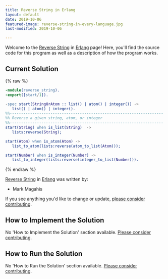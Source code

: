 ```yaml
---
title: Reverse String in Erlang
layout: default
date: 2019-10-06
featured-image: reverse-string-in-every-language.jpg
last-modified: 2019-10-06

---
```


Welcome to the [Reverse String](https://rzuckerm.github.io/sample-programs-website-copy/projects/reverse-string) in [Erlang](https://rzuckerm.github.io/sample-programs-website-copy/languages/erlang) page! Here, you'll find the source code for this program as well as a description of how the program works.

## Current Solution

{% raw %}

```erlang
-module(reverse_string).
-export([start/1]).

-spec start(StringOrAtom :: list() | atom() | integer()) -> 
   list() | atom() | integer().
%%--------------------------------------------------------------------
%% Reverse a given string, atom, or integer
%%--------------------------------------------------------------------
start(String) when is_list(String)  ->
   lists:reverse(String);

start(Atom) when is_atom(Atom) ->
   list_to_atom(lists:reverse(atom_to_list(Atom)));

start(Number) when is_integer(Number) ->
   list_to_integer(lists:reverse(integer_to_list(Number))).
```

{% endraw %}

[Reverse String](https://rzuckerm.github.io/sample-programs-website-copy/projects/reverse-string) in [Erlang](https://rzuckerm.github.io/sample-programs-website-copy/languages/erlang) was written by:

- Mark Magahis

If you see anything you'd like to change or update, [please consider contributing](https://github.com/TheRenegadeCoder/sample-programs).

## How to Implement the Solution

No 'How to Implement the Solution' section available. [Please consider contributing](https://github.com/TheRenegadeCoder/sample-programs-website).

## How to Run the Solution

No 'How to Run the Solution' section available. [Please consider contributing](https://github.com/TheRenegadeCoder/sample-programs-website).
